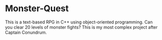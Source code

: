 # Monster-Quest
This is a text-based RPG in C++ using object-oriented programming. Can you clear 20 levels of monster fights? This is my most complex project after Captain Conundrum.
